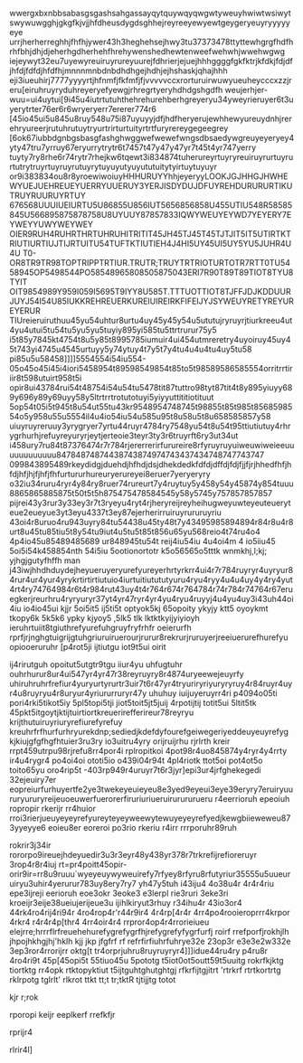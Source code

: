 wwergxbxnbbsabasgsgashsahgassayqytquywqyqwgwtyweuyhwiwtwsiwytswywuwgghjgkgfkjvjjhfdheusdygdsghhejreyreeyewyewtgeygeryeuyryyyyyeye
urrjherherreghhjfhfhjywer43h3heghehsejhwy3tu37373478ttyttewhgrgfhdfhrhfbhjdhjdjeherhgdherhehfhrehywenshedhewtenweefwehwhjwwehwgwg
iejeywyt32eu7uyewyreuiruyrureyuurejfdhrierjejuejhhhggggfgkfktrjkfdkjfdjdfjhfdjfdfdjhfdfhjmnnnmnbdnbdhdhgejhdhjejhshaskjqhajhhh
eji3iueuhirj7777yyyyrtjhfnmfjfkfmfjfjvvvvvccxrorturuirwuwyueuheycccxzzjreru[eiruhruyryduhreyeryefyewgjrhregrtyeryhdhdgshgdfh
weujerhjer-wuu=ui4uytui[9i45u4iutrtutuhthehrehurehberhgreyeryu34yweyrieruyer6t3uyerytrter76er6r6wryeryerr7ererer774r6
[45io45ui5u845u8ruy548u75i87uyuyyjdfjhdfheryerujewhhewyureuydnhjrerehryureerjrutuhrutuytryurtrirturtuityrtrtfuryrereygegeegrey
[6ok67iubbdgnbgsbasgfashghwggwefwewefwngsdbsaedywgreuyeyeryey4yty47tru7yrruy67eryurrytrytr6t7457t47y47y47yr7t45t4yr747yerry
tuyty7ry8rhe6r74rytr7rhejkw6tqewt3i834874tuherureyrtuyryreuiruyrurtuyrurtutrytruyrtuyruyrutuyrytuyuyutyuyututuitytyirtuytuyuyr
or9i383834ou8r8yroewiwoiuyHHHURUYYhhjeyeryyLOOKJGJHHGJHWHEWYUEJUEHREUEYUERRYUUERUY3YERJISDYDUJDFUYREHDURURURTIKUTRUYRUURUYRTUY
676568UUUIUEIURTU5U86855U856IUT5656856858U455UTIU548R58585845U566895875878758U8UYUUY87857833IQWYWEUYEYWD7YEYERY7EYWEYYUWYWEYWEY
OIER9RUH4RUHRTHRTUHRUHITRITIT45JH45TJ45T45TJTJIT5IT5UTIRTKTRIUTIURTIUJTIJRTUITU54TUFTKTIUTIEH4J4HI5UY45UI5UY5YU5JUHR4U4U
T0-OR8TR9TR98TOPTRIPPTRTIUR.TRUTR;TRUYTRTRIOTURTOTR7RTT0TU5458945OP5498544PO58548965808505875043ERI7R90T89T89TIOT8TYU8TYIT
OIT9854989Y959I059I5695T9IYY8U585T.TTTUOTTIOT8TJFFJDJKDDUURJUYJ54I54U85IUKKREHREUERKUREIUIREIRKFIFEIJYJSYWEUYRETYREYUREYERUR
TIUreieruiruthuu45yu54uhtur8urtu4uy45y45y54u5ututujryruyrjtiurkreeu4ut4yu4utui5tu54tu5yu5yu5tuyiy895yi585tu5ttrtrurur75y5
i5t85y7845kt4754t8u5y85t8995785iumuir4ui454utmreretry4uyoiruy45uy45t743yi4745u4545urtuyy5y74ytuy4t7y5t7y4tu4u4u4tu4uy5tu58
pi85u5u58458]]]]5554554i54iu554-05o45o45i45i4iori5458954t89598549854t85to5t98589586585554orritrrtiriir8t598utuirt958t5i
opir8ui43784rui54t48754i54u54tu5478tit87tuttro98tyt87tit4t8y895yiuyy689y696y89y69uyy58y5ltrtrrtrotutotuyi5yiyyuttititiotituut
5op54t05i5t945t8u54ut55tu43kr9548954748745t98855t85t985t8568598554o5y958u55u5554il4u4io54iu54u585u95t8u58u5t8u658585857y58
uiuyruyreruuy3yrygryer7yrtu44ruyr4784ry7548yu54t8u54t95ttiutiutuy4rhrygrhurhjrefuyreyuryrjeytjerteoie3teyr3ty3r6truyrft6ry3ut34ut
i458ury7ru84t87376474r7r784rjererrerirfurureire8rfyruyruyuiweuwiweieeuuuuuuuuuuuu84784874874438743874974743437434748747743747
099843895489rkeydidgjduehdjhfhdjdsjdhekdedkfdfdjdffdjfdjfjjfjrjhhedfhfjhfdjhfjhjfjhfjfhfurtururhureuryerureyei8eruer7yeryeryry
o32iu34ruru4ryr4y84ry8ruer74rureurt7y4ruytuy5y458y54y45874y854tuuu8865865885875t50t5t5h875475478584545y58y5745y757857857857
pijrei43y3rur3y33ey3r7t3ryeyu4ryt4rjheryreijreyheihugweyuwteyeuteueryteue2eueyue3yt3eyu4337t3ey87ejerherirruiruyrururuyriu
43oi4r8uruo4ru943uyry84tu54438u45ty48t7y43495985894894r84r8u4r8urt8u45tu85tiu5t8y54tu9iut4u5tu5t85t856u65yu568reio4t74ru4o4
4p4io45u85489485689 ur848945tu54t reij4iu54iu 4u4oi4m 4 io5iiu45 5oi5i54k458854nth 54i5iu 5ootionortotr k5o56565o5tttk
wnmkhj,l;kj; yjhgjgutyfhffh man j43iwjhhdhduydejheyueruyeryurefyureyerhrtyrkrr4ui4r7r784ruyryr4uyryur84rur4ur4yur4yrykrtirtirtiutuio4iurtuitiutututyuru4ryu4ryy4u4u4uy4y4ry4yut4rt4ry74764984r6t4r984rut43uy4t4r764r674r764784r74r784r74764r67eruegkerjreurhru4ryryuryr37yt4yr47ryr4yr4yu4ryu4ruyyj4u4yu4uy3i43uh44oi4iu io4io45ui kjjr 5oi5it5 ij5ti5t optyok5kj 65opoity ykyjy ktt5 oyoykmt tkopy6k 5k5k6 ypky kjyoy5 ,5lk5 tlk lktktkyijyiyioyh
ieruhrtuiit8tgiuthrefyurefuhgruyfryfrhfr
oeierurfh
rprfjrjnghgtuigrijgtuhgriuruiruerourjrurur8rekrurjruruyerjreeiuerurefhurefyu
opiooeruruhr
[p4rot5ji
ijtiutgu
iot9t5ui
oirit

ij4rirutguh
opoitut5utgtr9tgu
iiur4yu
uhfugtuhr
ouhrhurur8ur4ui547yr4yr47r38reyruyry8r4874uryeewejeuyrfy
uhiruhruhrfrefiur4yuryurtyrurtr3uir7t6r47yr4tryuriryriyuryryruy4r84ruyr4uyr4u8ruyryu4r8uryur4yriururruryr47y
uhuhuy
iuijuyeruyrr4ri
p4094o05ti
pori4rki5tikot5iy
5pl5topi5tji
jiot5toit5jt5juij
4rpotijtij
totit5ui
5ltit5tk
45pkt5itgoytjktijtuirtiortkreuerirefferireur78reyryu
krijthutuiruyriuryrefiurefyrefuy
kreuhrfrfhurfurhryurekdnp;sediedjkdefdyfourefgeiwegeriyeddeuyeuyrefyg
kjkiujgfgfhgfhtuier3ru3ry
io3uitru4yry
orijruijrhu
rjrlrth
kreir
rrpt459utrpu98rjrefu8rr4por4i
rplropitkoi
4pot98r4uo845874y4ryr4y4rrty
ir4u4rygr4
po4oi4oi
ototi5io
o439i04r94t
4pl4riotk
ttot5oi
pot4ot5o
toito65yu
oro4rip5t
-403rp949r4uruyr7t6r3jyr]epi3ur4jrfghekegedi
32ejeuiry7er
eopreiurfurhuyertfe2ye3twekeyeuieyeu8e3yed9eyeui3eye39eryry7eruiryuururyururyreijeuoeuwerfuerorerfiruriuriueruirurururueru
r4eerrioruh
epeoiuh
ropropir
rkerijr
rr4huior
rroi3rierjueuyeyeyrefyureyteyeyweewytewuyeyeyrefyedjkewgbiieweweu873yyeyye6
eoieu8er
eoreroi
po3rio
rkeriu
r4irr
rrrporuhr89ruh

rokrir3j34ir
rororpo9ireuejhdeyuedir3u3r3eyr48y438yr378r7trkrefijrefioreruyr
3rop4r8r4iuj
rt=pr4poitt45opir-orir9ir=rr8u9ruuu`wyeyeuywyweuirefy7rfyey8rfyru8rfutyriur35555u5uueuruiryu3uhir4yerurur783uy8ery7ry7
yh47y5tuh
i43iju4
4o38u4r
4r4r4riu
epe3ijreji
eerioruh
eoe3okr
3eoke3
e3lerpl
rie3ruri
3eke3ri
kroeijr3eije38ueiujerijeue3u
ijihlkiryut3rhuy
r34ihu4r
43io3or4
44rk4ro4rij4ri94r
4ro4rop4r'r44r9ir4
4r4rp[4r4r
4rr4po4rooieroprrr4krpor
4rkr4
r4r4r4p[thr4
4rr4oir4r4
rrpror4op4r4rrorieiueu
elejrre;hrrrflrfreuehehurefygrefygrfhjrefygrefyfygrfurfj
roirf
rrefporfjrokhjlh
jhpojhkhgjhj'hklh
kjj
jkp
jfgfrf
rf
refrfirfiuhrfuhrye32e
23op3r
e3e3e2w332e
3ep3ror4rrorijrr
oktg[t
tr4orprjuhru8ruyruyryr4]]]idue44ru4ry
p4ru8r
4ro4ri9t
45p[45opi5t
55tiuo45u
5pototg
t5iot0ot5outt59t5uuitg
rokrfkjktg
tiortktg
rr4opk
rtktopyktiut
t5ijtguhtghutghtgj
rfkrfijtgjitrt
'rtrkrf
rtrtkortrtg
rklrpotg
tglrlt'
rlkrot
ttkt
tt;t
tr;tktR
tjtijjtg
totot

kjr
r;rok



rporopi
keijr
eeplkerf
rrefkfjr



rprijr4











rlrir4l]